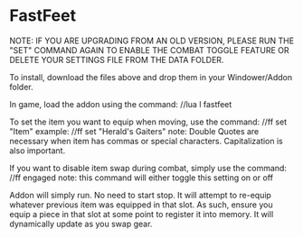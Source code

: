 # FastFeet

NOTE: IF YOU ARE UPGRADING FROM AN OLD VERSION, PLEASE RUN THE "SET" COMMAND AGAIN TO ENABLE THE COMBAT TOGGLE FEATURE OR DELETE YOUR SETTINGS FILE FROM THE DATA FOLDER.

To install, download the files above and drop them in your Windower/Addon folder.

In game, load the addon using the command: //lua l fastfeet 

To set the item you want to equip when moving, use the command: //ff set "Item"
example: //ff set "Herald's Gaiters"
note: Double Quotes are necessary when item has commas or special characters. Capitalization is also important.

If you want to disable item swap during combat, simply use the command: //ff engaged
note: this command will either toggle this setting on or off

Addon will simply run. No need to start stop. It will attempt to re-equip whatever previous item was equipped in that slot. As such, ensure you equip a piece in that slot at some point to register it into memory.
It will dynamically update as you swap gear.
